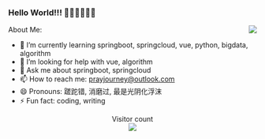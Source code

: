 ### Hello World!!! 🍬🍭🥤🍒🍓🌻
<img align="right" src="https://github-readme-stats.vercel.app/api?username=prayjourney&show_icons=true&icon_color=CE1D2D&text_color=718096&bg_color=ffffff&hide_title=true" />

About Me:
- 🌱 I’m currently learning springboot, springcloud, vue, python, bigdata, algorithm
- 🤔 I’m looking for help with vue, algorithm
- 💬 Ask me about springboot, springcloud
- 📫 How to reach me: prayjourney@outlook.com
- 😄 Pronouns: 蹉跎错, 消磨过, 最是光阴化浮沫
- ⚡ Fun fact: coding, writing
<p align="center"> 
  Visitor count<br>
  <img src="https://profile-counter.glitch.me/prayjourney/count.svg" />
</p>
